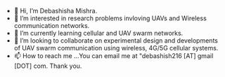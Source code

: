 - 👋 Hi, I’m Debashisha Mishra.
- 👀 I’m interested in research problems invloving UAVs and Wireless communication networks.
- 🌱 I’m currently learning cellular and UAV swarm networks.
- 💞️ I’m looking to collaborate on experimental design and developments of UAV swarm communication using wireless, 4G/5G cellular systems. 
- 📫 How to reach me ...You can email me at "debashish216 [AT] gmail [DOT] com. Thank you.

<!---
debashish216/debashish216 is a ✨ special ✨ repository because its `README.md` (this file) appears on your GitHub profile.
You can click the Preview link to take a look at your changes.
--->

